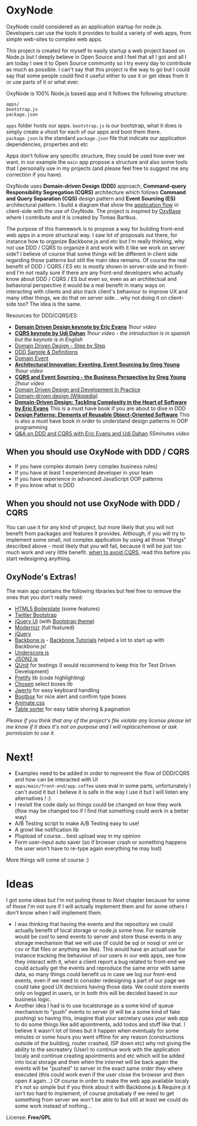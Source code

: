 OxyNode
=============================

OxyNode could considered as an application startup for node.js. Developers can use the tools it provides to build a variety of web apps, from simple web-sites to complex web apps.

This project is created for myself to easily startup a web project based on Node.js but I deeply believe in Open Source and I feel that all I got and all I am today I owe it to Open Source community so I try every day to contribute as much as possible. I can't say that this project is the way to go but I could say that some people could find it useful either to use it or get ideas from it or use parts of it or what ever.

OxyNode is 100% Node.js based app and it follows the following structure:

```
apps/
bootstrap.js
package.json
```

`apps` folder hosts our apps.
`bootstrap.js` is our bootstrap, what it does is simply create a vhost for each of our apps and boot them there.
`package.json` is the standard `package.json` file that indicate our application dependencies, properties and etc

Apps don't follow any specific structure, they could be used how ever we want, in our example the `main` app propose a structure and also some tools that I personally use in my projects (and please feel free to suggest me any correction if you have).


OxyNode uses **Domain-driven Design (DDD)** approach, **Command-query Responsibility Segregation (CQRS)** architecture which follows **Command and Query Separation (CQS)** design pattern and **Event Sourcing (ES)** architectural  pattern. I build a diagram that show the [application flow](http://dl.dropbox.com/u/16165490/js-ddd-cqrs2.png) in client-side with the use of OxyNode. The project is inspired by [OxyBase](http://code.google.com/p/oxybase/) where I contribute and it is created by Tomas Bartkus.  


The purpose of this framework is to propose a way for building front-end web apps in a more structural way. I saw lot of proposals out there, for instance how to organize Backbone.js and etc but I'm really thinking, why not use DDD / CQRS to organize it and work with it like we work on server side? I believe of course that some things will be different in client side regarding those patterns but still the main idea remains. Of course the real benefit of DDD / CQRS / ES etc is mostly shown in server-side and in front-end I'm not really sure if there are any front-end developers who actually know about DDD / CQRS / ES but even so, even as an architectual and behavioral perspective it would be a real benefit in many ways on interacting with clients and also track client's behaviour to improve UX and many other things, we do that on server side... why not doing it on client-side too? The idea is the same.  


Resources for DDD/CQRS/ES:

* **[Domain Driven Design keynote by Eric Evans](http://www.youtube.com/watch?v=lVjxxhA10w0)** *1hour video*
* **[CQRS keynote by Udi Dahan](http://www.youtube.com/watch?v=EkEz3pcLdgY)** *1hour video - the introduction is in spanish but the keynote is in English*
* [Domain Driven Design - Step by Step](http://thinkddd.com/assets/2/Domain_Driven_Design_-_Step_by_Step.pdf)
* [DDD Sample & Definitions](http://dddsample.sourceforge.net/patterns-reference.html)
* [Domain Event](http://martinfowler.com/eaaDev/DomainEvent.html)
* **[Architectural Innovation: Eventing, Event Sourcing by Greg Young](http://skillsmatter.com/podcast/design-architecture/architectural-innovation-eventing-event-sourcing/zx-553)** *1hour video*
* **[CQRS and Event Sourcing - the Business Perspective by Greg Young](http://skillsmatter.com/podcast/design-architecture/greg-young-cqrs-event-sourcing-the-business-perspective)** *2hour video*
* [Domain Driven Design and Development In Practice](http://www.infoq.com/articles/ddd-in-practice)
* [Domain-driven design (Wikipedia)](http://en.wikipedia.org/wiki/Domain-driven_design)
* **[Domain-Driven Design: Tackling Complexity in the Heart of Software by Eric Evans](http://www.amazon.com/dp/0321125215)** This is a must have book if you are about to dive in DDD
* **[Design Patterns: Elements of Reusable Object-Oriented Software](http://www.amazon.com/dp/0201633612/)** This is also a must have book in order to understand design patterns in OOP programming
* [Q&A on DDD and CQRS with Eric Evans and Udi Dahan](http://www.youtube.com/watch?v=1DqiKMuVlXI) *55minutes video*


When you should use OxyNode with DDD / CQRS
----------------------------

* If you have complex domain (very complex business rules)
* If you have at least 1 experienced developer in your team
* If you have experience in advanced JavaScript OOP patterns
* If you know what is DDD

When you should not use OxyNode with DDD / CQRS
--------------------------------

You can use it for any kind of project, but more likely that you will not benefit from packages and features it provides.  Although, if you will try to implement some small, not complex application by using all those "things" described above - most likely that you will fail, because it will be just too much work and very little benefit. [when to avoid CQRS](http://www.udidahan.com/2011/04/22/when-to-avoid-cqrs/ "When to avoid CQRS"), read this before you start redesigning anything.

OxyNode's Extras!
------------------

The main app contains the following libraries but feel free to remove the ones that you don't really need:

* [HTML5 Boilerplate](http://html5boilerplate.com/) (some features)
* [Twitter Bootstrap](http://twitter.github.com/bootstrap/)
* [jQuery UI](http://jqueryui.com/) (with [Bootstrap theme](http://addyosmani.github.com/jquery-ui-bootstrap/))
* [Modernizr](http://www.modernizr.com/) (full featured)
* [jQuery](http://jquery.com/)
* [Backbone.js](http://documentcloud.github.com/backbone/) - [Backbone Tutorials](http://backbonetutorials.com/) helped a lot to start up with Backbone.js!
* [Underscore.js](http://documentcloud.github.com/underscore/)
* [JSON2.js](https://github.com/douglascrockford/JSON-js)
* [QUnit](http://docs.jquery.com/QUnit) for testings (I would recommend to keep this for Test Driven Development)
* [Pretify](http://google-code-prettify.googlecode.com/svn/trunk/README.html) lib (code highlighting)
* [Chosen](http://harvesthq.github.com/chosen/) select boxes lib
* [Jwerty](http://keithcirkel.co.uk/jwerty/) for easy keyboard handling
* [Bootbox](http://paynedigital.com/2011/11/bootbox-js-alert-confirm-dialogs-for-twitter-bootstrap) for nice alert and confirm type boxes
* [Animate.css](http://daneden.me/animate/)
* [Table sorter](http://tablesorter.com/docs/) for easy table shoring & pagination

*Please if you think that any of the project's file violate any license please let me know if it does it's not on purpose and I will replace/remove or ask permission to use it.*



Next!
====
* Examples need to be added in order to represent the flow of DDD/CQRS and how can be interacted with UI
* `apps/main/front-end/app.coffee` uses eval in some parts, unfortunately I can't avoid it but I believe it is safe in the way I use it but I will listen any alternatives ! :)
* I revisit the code daily so things could be changed on how they work (flow may be changed too if I find that something  could work in a better way)
* A/B Testing script to make A/B Testing easy to use!
* A growl like notification lib
* Plupload of course... best upload way in my opinion
* Form user-input auto saver (so if browser crash or something happens the user won't have to re-type again everything he may lost)

More things will come of course :)

Ideas
=====

I got some ideas but I'm not puting those to *Next* chapter because for some of those I'm not sure if I will actually implement them and for some others I don't know when I will implement them.

* I was thinking that having the events and the repository we could actually benefit of local storage or node.js some how. For example would be cool to send events to server and store those events in any storage mechanism that we will use (if could be sql or nosql or xml or csv or flat files or anything we like). This would have an actuall use for instance tracking the behaviour of our users in our web apps, see how they interact with it, when a client report a bug related to front-end we could actually get the events and reproduce the same error with same data, so many things could benefit us in case we log our front-end events, even if we need to consider redesigning a part of our page we could take good UX decisions having those data. We could store events only on logged in users, or in both this will be decided based in our business logic.
* Another idea I had is to use localstorage as a some kind of queue mechanism to "push" events to server (it will be a some kind of fake pushing) so having this, imagine that your secretary uses your web app to do some things like add apointments, add todos and stuff like that. I believe it wasn't lot of times but it happen when eventualy for some minutes or some hours you went offline for any reason (constructions outside of the building, router crashed, ISP down etc) why not giving the ability to the secreatery (User) to continue work with the application localy and continue creating apointments and etc which will be added into local storage and then when the internet will be back again the events will be "pushed" to server in the exact same order they where executed (this could work even if the user close the browser and then open it again...) Of course in order to make the web app available localy it's not so simple but if you think about it with Backbone.js & Require.js it isn't too hard to implement, of course probabaly if we need to get something from server we won't be able to but still at least we could do some work instead of nothing...

License: **Free/GPL**
